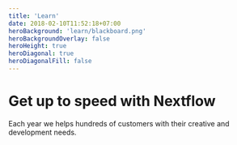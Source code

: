 ```yaml
---
title: 'Learn'
date: 2018-02-10T11:52:18+07:00
heroBackground: 'learn/blackboard.png'
heroBackgroundOverlay: false
heroHeight: true
heroDiagonal: true
heroDiagonalFill: false
---
```


# Get up to speed with Nextflow

Each year we helps hundreds of customers with their creative and development needs.
